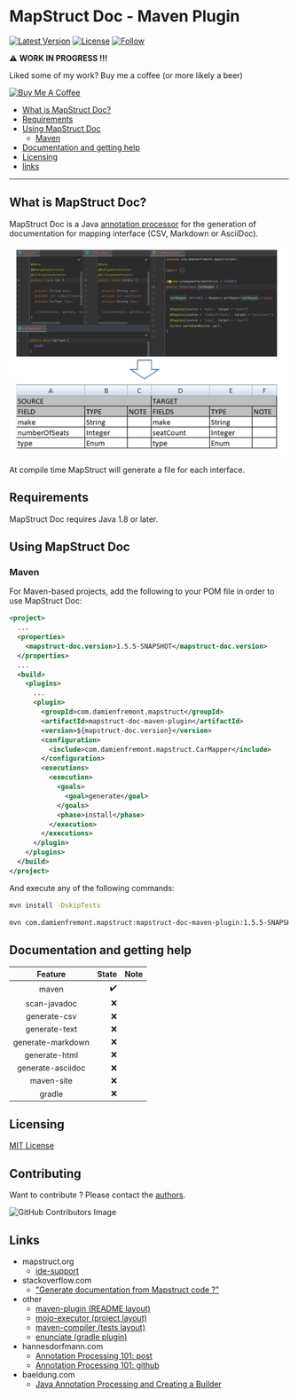 # MapStruct Doc - Maven Plugin

[![Latest Version](https://img.shields.io/badge/Latest%20Version-1.5.5-orange.svg)](https://search.maven.org/search?q=g:org.mapstruct%20AND%20v:1.*.Final)
[![License](https://img.shields.io/badge/License-MIT-yellowgreen.svg)](https://github.com/mapstruct/mapstruct/blob/main/LICENSE.txt)
[![Follow](https://img.shields.io/twitter/follow/Damien_Fremont?style=social&logo=X)](https://twitter.com/intent/follow?screen_name=Damien_Fremont)

:warning: **WORK IN PROGRESS !!!**

Liked some of my work? Buy me a coffee (or more likely a beer)

<a href="https://www.buymeacoffee.com/damienfremont" target="_blank"><img src="https://bmc-cdn.nyc3.digitaloceanspaces.com/BMC-button-images/custom_images/orange_img.png" alt="Buy Me A Coffee" style="height: auto !important;width: auto !important;" ></a>

* [What is MapStruct Doc?](#what-is-mapstruct-doc)
* [Requirements](#requirements)
* [Using MapStruct Doc](#using-mapstruct-doc)
    * [Maven](#maven)
* [Documentation and getting help](#documentation-and-getting-help)
* [Licensing](#licensing)
* [links](#links)

---

## What is MapStruct Doc?

MapStruct Doc is a
Java [annotation processor](https://docs.oracle.com/javase/6/docs/technotes/guides/apt/index.html)
for the generation of documentation for mapping interface (CSV, Markdown or
AsciiDoc).

![alt text](documentation/diagrams.jpg)

At compile time MapStruct will generate a file for each interface.

## Requirements

MapStruct Doc requires Java 1.8 or later.

## Using MapStruct Doc

### Maven

For Maven-based projects, add the following to your POM file in order to use
MapStruct Doc:

```xml
<project>
  ...
  <properties>
    <mapstruct-doc.version>1.5.5-SNAPSHOT</mapstruct-doc.version>
  </properties>
  ...
  <build>
    <plugins>
      ...
      <plugin>
        <groupId>com.damienfremont.mapstruct</groupId>
        <artifactId>mapstruct-doc-maven-plugin</artifactId>
        <version>${mapstruct-doc.version}</version>
        <configuration>
          <include>com.damienfremont.mapstruct.CarMapper</include>
        </configuration>
        <executions>
          <execution>
            <goals>
              <goal>generate</goal>
            </goals>
            <phase>install</phase>
          </execution>
        </executions>
      </plugin>
    </plugins>
  </build>
</project>
```

And execute any of the following commands:

```bash
mvn install -DskipTests
```

```bash
mvn com.damienfremont.mapstruct:mapstruct-doc-maven-plugin:1.5.5-SNAPSHOT:generate
```

## Documentation and getting help

|      Feature       | State | Note |
|:------------------:|------:|-----:|
| maven              |   :heavy_check_mark: |      |
| scan-javadoc       |   :x: |      |
| generate-csv       |   :x: |      |
| generate-text      |   :x: |      |
| generate-markdown  |   :x: |      |
| generate-html      |   :x: |      |
| generate-asciidoc  |   :x: |      |
| maven-site         |   :x: |      |
| gradle             |   :x: |      |

## Licensing

[MIT License](https://opensource.org/license/mit/)

## Contributing

Want to contribute ? Please contact
the [authors](mailto:damien.fremont@gmail.com).

![GitHub Contributors Image](https://contrib.rocks/image?repo=DamienFremont/mapstruct-doc-plugin)

## Links

- mapstruct.org
    - [ide-support](https://mapstruct.org/documentation/ide-support/)
- stackoverflow.com
    - ["Generate documentation from Mapstruct code ?"](https://stackoverflow.com/questions/74796733/generate-documentation-from-mapstruct-code)
- other
    - [maven-plugin (README layout)](https://docs.spring.io/spring-boot/docs/current/maven-plugin/reference/htmlsingle/)
    - [mojo-executor (project layout)](https://github.com/mojo-executor/mojo-executor)
    - [maven-compiler (tests layout)](https://github.com/apache/maven-compiler-plugin)
    - [enunciate (gradle plugin)](https://github.com/stoicflame/enunciate-gradle)
- hannesdorfmann.com
    - [Annotation Processing 101: post](http://hannesdorfmann.com/annotation-processing/annotationprocessing101/)
    - [Annotation Processing 101: github](https://github.com/sockeqwe/annotationprocessing101)
- baeldung.com
    - [Java Annotation Processing and Creating a Builder](https://www.baeldung.com/java-annotation-processing-builder)
